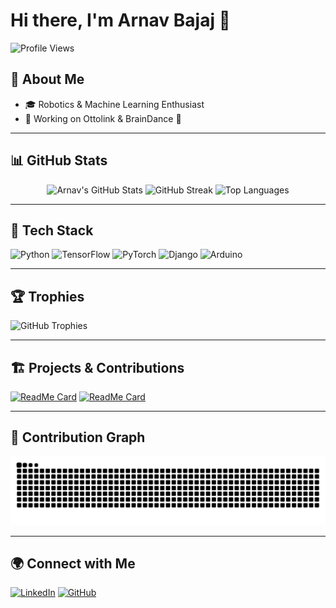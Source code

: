# Hi there, I'm Arnav Bajaj 👋

![Profile Views](https://komarev.com/ghpvc/?username=ArnavBajaj&label=Profile%20Views&color=0e75b6&style=flat)

## 🚀 About Me

- 🎓 Robotics & Machine Learning Enthusiast
- 🔬 Working on Ottolink & BrainDance 🧠

---

## 📊 GitHub Stats

<div align="center">
  <img src="https://github-readme-stats.vercel.app/api?username=Jackhammer9&show_icons=true&theme=tokyonight" alt="Arnav's GitHub Stats" width="48%" />
  <img src="https://github-readme-streak-stats.herokuapp.com/?user=Jackhammer9&theme=tokyonight" alt="GitHub Streak" width="48%" />
  <img src="https://github-readme-stats.vercel.app/api/top-langs/?username=Jackhammer9&layout=compact&theme=tokyonight" alt="Top Languages" width="48%" />
</div>

---

## 🔧 Tech Stack

![Python](https://img.shields.io/badge/Python-3776AB?style=for-the-badge&logo=python&logoColor=white)
![TensorFlow](https://img.shields.io/badge/TensorFlow-FF6F00?style=for-the-badge&logo=tensorflow&logoColor=white)
![PyTorch](https://img.shields.io/badge/PyTorch-EE4C2C?style=for-the-badge&logo=pytorch&logoColor=white)
![Django](https://img.shields.io/badge/Django-092E20?style=for-the-badge&logo=django&logoColor=white)
![Arduino](https://img.shields.io/badge/Arduino-00979D?style=for-the-badge&logo=arduino&logoColor=white)

---

## 🏆 Trophies

![GitHub Trophies](https://github-profile-trophy.vercel.app/?username=Jackhammer9&theme=tokyonight&no-bg=true&no-frame=true&margin-w=5)

---

## 🏗️ Projects & Contributions

[![ReadMe Card](https://github-readme-stats.vercel.app/api/pin/?username=Jackhammer9&repo=RedDownloader&theme=tokyonight)](https://github.com/Jackhammer9/RedDownloader)
[![ReadMe Card](https://github-readme-stats.vercel.app/api/pin/?username=Jackhammer9&repo=Car-Price-Predictor&theme=tokyonight)](https://github.com/Jackhammer9/Car-Price-Predictor)

---

## 🐍 Contribution Graph

![Snake Animation](https://github.com/Jackhammer9/Jackhammer9/blob/output/dist/github-contribution-grid-snake.svg)

---

## 🌍 Connect with Me

[![LinkedIn](https://img.shields.io/badge/LinkedIn-0A66C2?style=for-the-badge&logo=linkedin&logoColor=white)](https://linkedin.com/in/arnav-bajaj) 
[![GitHub](https://img.shields.io/badge/GitHub-181717?style=for-the-badge&logo=github&logoColor=white)](https://github.com/Jackhammer9) 
